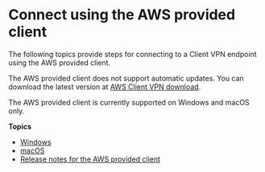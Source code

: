 # Connect using the AWS provided client<a name="connect-aws-client-vpn-connect"></a>

The following topics provide steps for connecting to a Client VPN endpoint using the AWS provided client\.

The AWS provided client does not support automatic updates\. You can download the latest version at [AWS Client VPN download](https://aws.amazon.com/vpn/client-vpn-download/)\.

The AWS provided client is currently supported on Windows and macOS only\.

**Topics**
+ [Windows](client-vpn-connect-windows.md)
+ [macOS](client-vpn-connect-macos.md)
+ [Release notes for the AWS provided client](release-notes.md)